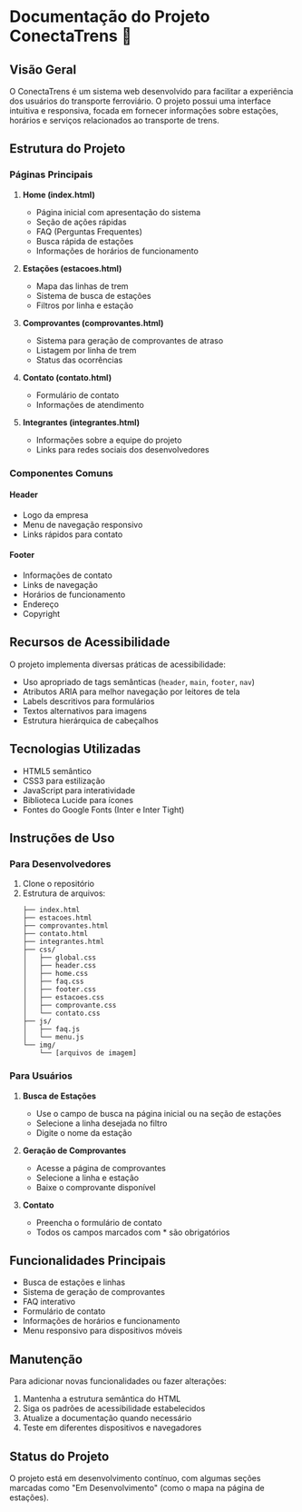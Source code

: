 # Documentação do Projeto ConectaTrens 🚂

## Visão Geral
O ConectaTrens é um sistema web desenvolvido para facilitar a experiência dos usuários do transporte ferroviário. O projeto possui uma interface intuitiva e responsiva, focada em fornecer informações sobre estações, horários e serviços relacionados ao transporte de trens.

## Estrutura do Projeto

### Páginas Principais

1. **Home (index.html)**
   - Página inicial com apresentação do sistema
   - Seção de ações rápidas
   - FAQ (Perguntas Frequentes)
   - Busca rápida de estações
   - Informações de horários de funcionamento

2. **Estações (estacoes.html)**
   - Mapa das linhas de trem
   - Sistema de busca de estações
   - Filtros por linha e estação

3. **Comprovantes (comprovantes.html)**
   - Sistema para geração de comprovantes de atraso
   - Listagem por linha de trem
   - Status das ocorrências

4. **Contato (contato.html)**
   - Formulário de contato
   - Informações de atendimento

5. **Integrantes (integrantes.html)**
   - Informações sobre a equipe do projeto
   - Links para redes sociais dos desenvolvedores

### Componentes Comuns

#### Header
- Logo da empresa
- Menu de navegação responsivo
- Links rápidos para contato

#### Footer
- Informações de contato
- Links de navegação
- Horários de funcionamento
- Endereço
- Copyright

## Recursos de Acessibilidade

O projeto implementa diversas práticas de acessibilidade:

- Uso apropriado de tags semânticas (`header`, `main`, `footer`, `nav`)
- Atributos ARIA para melhor navegação por leitores de tela
- Labels descritivos para formulários
- Textos alternativos para imagens
- Estrutura hierárquica de cabeçalhos

## Tecnologias Utilizadas

- HTML5 semântico
- CSS3 para estilização
- JavaScript para interatividade
- Biblioteca Lucide para ícones
- Fontes do Google Fonts (Inter e Inter Tight)

## Instruções de Uso

### Para Desenvolvedores

1. Clone o repositório
2. Estrutura de arquivos:
   ```
   ├── index.html
   ├── estacoes.html
   ├── comprovantes.html
   ├── contato.html
   ├── integrantes.html
   ├── css/
   │   ├── global.css
   │   ├── header.css
   │   ├── home.css
   │   ├── faq.css
   │   ├── footer.css
   │   ├── estacoes.css
   │   ├── comprovante.css
   │   └── contato.css
   ├── js/
   │   ├── faq.js
   │   └── menu.js
   └── img/
       └── [arquivos de imagem]
   ```

### Para Usuários

1. **Busca de Estações**
   - Use o campo de busca na página inicial ou na seção de estações
   - Selecione a linha desejada no filtro
   - Digite o nome da estação

2. **Geração de Comprovantes**
   - Acesse a página de comprovantes
   - Selecione a linha e estação
   - Baixe o comprovante disponível

3. **Contato**
   - Preencha o formulário de contato
   - Todos os campos marcados com * são obrigatórios

## Funcionalidades Principais

- Busca de estações e linhas
- Sistema de geração de comprovantes
- FAQ interativo
- Formulário de contato
- Informações de horários e funcionamento
- Menu responsivo para dispositivos móveis

## Manutenção

Para adicionar novas funcionalidades ou fazer alterações:

1. Mantenha a estrutura semântica do HTML
2. Siga os padrões de acessibilidade estabelecidos
3. Atualize a documentação quando necessário
4. Teste em diferentes dispositivos e navegadores

## Status do Projeto

O projeto está em desenvolvimento contínuo, com algumas seções marcadas como "Em Desenvolvimento" (como o mapa na página de estações).
